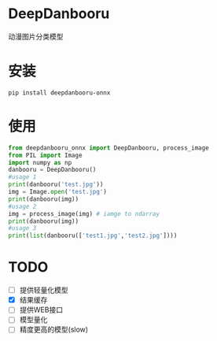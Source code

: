 # DeepDanbooru
动漫图片分类模型
# 安装
```
pip install deepdanbooru-onnx
```
# 使用
```python
from deepdanbooru_onnx import DeepDanbooru, process_image
from PIL import Image
import numpy as np
danbooru = DeepDanbooru()
#usage 1
print(danbooru('test.jpg'))
img = Image.open('test.jpg')
print(danbooru(img))
#usage 2
img = process_image(img) # iamge to ndarray
print(danbooru(img))
#usage 3
print(list(danbooru(['test1.jpg','test2.jpg'])))
```

# TODO

- [ ] 提供轻量化模型
- [x] 结果缓存
- [ ] 提供WEB接口
- [ ] 模型量化
- [ ] 精度更高的模型(slow) 